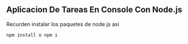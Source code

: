 ## Aplicacion De Tareas En Console Con Node.js

Recurden instalar los paquetes de node.js asi 

```
npm install o npm i 
```
